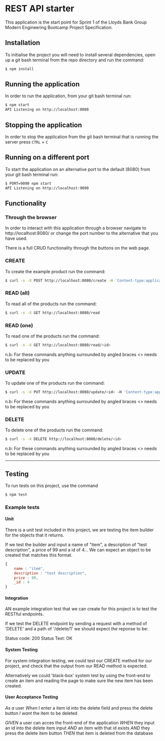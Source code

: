 # REST API starter

This application is the start point for Sprint 1 of the Lloyds Bank Group Modern Engineering Bootcamp Project Specification.

## Installation

To initialise the project you will need to install several dependencies, open up a git bash terminal from the repo directory and run the command:

~~~ bash
$ npm install
~~~

## Running the application

In order to run the application, from your git bash terminal run:

~~~ bash
$ npm start
API Listening on http://localhost:8080
~~~

## Stopping the application

In order to stop the application from the git bash terminal that is running the server press ``CTRL`` + ``C``

## Running on a different port

To start the application on an alternative port to the default (8080) from your git bash terminal run:

~~~ bash
$ PORT=9090 npm start
API Listening on http://localhost:9090
~~~

## Functionality

### Through the browser

In order to interact with this application through a browser navigate to http://localhost:8080/ or change the port number to the alternative that you have used.

There is a full CRUD functionality through the buttons on the web page.

### CREATE

To create the example product run the command:

~~~ bash
$ curl -s -X POST http://localhost:8080/create -H 'Content-type:application/json' -d '{"name":"example product", "description":"this is an example", "price":9.99}'
~~~

### READ (all)

To read all of the products run the command:

~~~ bash
$ curl -s -X GET http://localhost:8080/read
~~~

### READ (one)

To read one of the products run the command:

~~~ bash
$ curl -s -X GET http://localhost:8080/read/<id>
~~~

n.b: For these commands anything surrounded by angled braces <> needs to be replaced by you

### UPDATE

To update one of the products run the command:

~~~ bash
$ curl -s -X PUT http://localhost:8080/update/<id> -H 'Content-type:application/json'  -d '{"name":"updated product", "description":"its brand new", "price":99.99}'
~~~

n.b: For these commands anything surrounded by angled braces <> needs to be replaced by you

### DELETE

To delete one of the products run the command:

~~~ bash
$ curl -s -X DELETE http://localhost:8080/delete/<id>
~~~

n.b: For these commands anything surrounded by angled braces <> needs to be replaced by you

---

## Testing

To run tests on this project, use the command

~~~ bash
$ npm test
~~~

### Example tests

#### Unit

There is a unit test included in this project, we are testing the item builder for the objects that it returns.

If we test the builder and input a name of "item", a description of "test description", a price of 99 and a id of 4... We can expect an object to be created that matches this format.

~~~ JavaScript
{
    name : "item",
    description : "test description",
    price : 99,
    _id : 4
}
~~~

#### Integration

AN example integration test that we can create for this project is to test the RESTful endpoints.

If we test the DELETE endpoint by sending a request with a method of 'DELETE' and a path of '/delete/1' we should expect the reponse to be:

Status code: 200 
Status Text: OK

#### System Testing

For system integration testing, we could test our CREATE method for our project, and check that the output from our READ method is expected.

Alternatively we could 'black-box' system test by using the front-end to create an item and reading the page to make sure the new item has been created.

#### User Acceptance Testing

*As a* user
*When* I enter a item id into the delete field and press the delete button
*I want* the item to be deleted

*GIVEN* a user can acces the front-end of the application
*WHEN* they input an id into the delete item input
*AND* an item with that id exists
*AND* they press the delete item button
*THEN* that item is deleted from the database